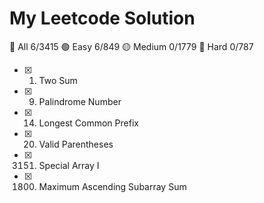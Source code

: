 # My Leetcode Solution

:poop: All 6/3415
:green_circle: Easy 6/849
:yellow_circle: Medium 0/1779
:red_circle: Hard 0/787

- [x] 1. Two Sum
- [x] 9. Palindrome Number
- [x] 14. Longest Common Prefix
- [x] 20. Valid Parentheses
- [x] 3151. Special Array I
- [x] 1800. Maximum Ascending Subarray Sum